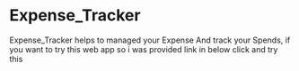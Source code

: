 # Expense_Tracker
Expense_Tracker helps to managed your Expense And track your Spends, if you want to try this web app so i was provided link in below click and try this 

